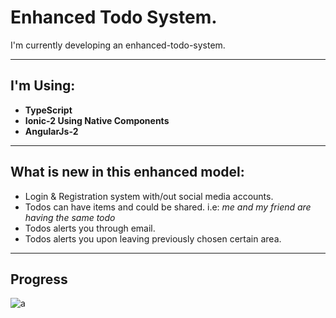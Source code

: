 # Enhanced Todo System.

I'm currently developing an enhanced-todo-system.

---
## I'm Using:

* **TypeScript**
* **Ionic-2 Using Native Components**
* **AngularJs-2**
---
## What is new in this enhanced model:
* Login & Registration system with/out social media accounts.
* Todos can have items and could be shared. i.e: *me and my friend are having the same todo*
* Todos alerts you through email.
* Todos alerts you upon leaving previously chosen certain area.
---
## Progress
![a](http://progressed.io/bar/10?title=%20completed)
